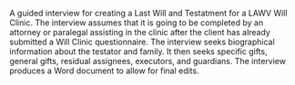 A guided interview for creating a Last Will and Testatment for a LAWV Will Clinic.  The interview assumes that it is going to be completed by an attorney or paralegal assisting in the clinic after the client has already submitted a Will Clinic questionnaire.  The interview seeks biographical information about the testator and family.  It then seeks specific gifts, general gifts, residual assignees, executors, and guardians. The interview produces a Word document to allow for final edits.